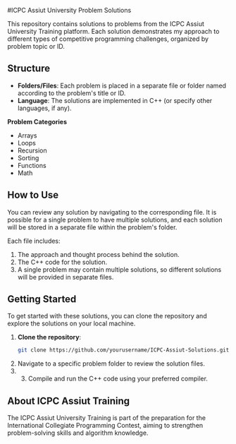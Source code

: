 #ICPC Assiut University Problem Solutions

This repository contains solutions to problems from the ICPC Assiut University Training platform. Each solution demonstrates my approach to different types of competitive programming challenges, organized by problem topic or ID.


## Structure
- **Folders/Files**: Each problem is placed in a separate file or folder named according to the problem's title or ID.
- **Language**: The solutions are implemented in C++ (or specify other languages, if any).

 **Problem Categories**
  - Arrays
  - Loops
  - Recursion
  - Sorting
  - Functions
  - Math

## How to Use
You can review any solution by navigating to the corresponding file. It is possible for a single problem to have multiple solutions, and each solution will be stored in a separate file within the problem's folder. 

Each file includes:
1. The approach and thought process behind the solution.
2. The C++ code for the solution.
3. A single problem may contain multiple solutions, so different solutions will be provided in separate files.

## Getting Started
To get started with these solutions, you can clone the repository and explore the solutions on your local machine.

1. **Clone the repository**:
   ```bash
   git clone https://github.com/yourusername/ICPC-Assiut-Solutions.git
   
2. Navigate to a specific problem folder to review the solution files.
3. 3. Compile and run the C++ code using your preferred compiler.

## About ICPC Assiut Training
The ICPC Assiut University Training is part of the preparation for the International Collegiate Programming Contest, aiming to strengthen problem-solving skills and algorithm knowledge.

